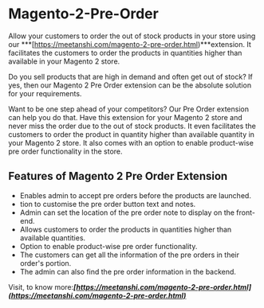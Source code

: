 # Magento-2-Pre-Order


Allow your customers to order the out of stock products in your store using our  ***[https://meetanshi.com/magento-2-pre-order.html)***extension. It facilitates the customers to order the products in quantities higher than available in your Magento 2 store.

Do you sell products that are high in demand and often get out of stock? If yes, then our Magento 2 Pre Order extension can be the absolute solution for your requirements.

 Want to be one step ahead of your competitors? Our Pre Order extension can help you do that. Have this extension for your Magento 2 store and never miss the order due to the out of stock products. It even facilitates the customers to order the product in quantity higher than available quantity in your Magento 2 store.
 It also comes with an option to enable product-wise pre order functionality in the store.


## Features of Magento 2 Pre Order Extension

*  Enables admin to accept pre orders before the products are launched.
*  tion to customise the pre order button text and notes.
*  Admin can set the location of the pre order note to display on the front-end.
*  Allows customers to order the products in quantities higher than available quantities.
*  Option to enable product-wise pre order functionality.
*  The customers can get all the information of the pre orders in their order's portion.
*  The admin can also find the pre order information in the backend.

Visit, to know more:***[https://meetanshi.com/magento-2-pre-order.html](https://meetanshi.com/magento-2-pre-order.html)***
